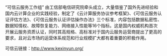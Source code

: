 “可信云服务工作组” 由工信部电信研究院牵头成立，大量借鉴了国外先进经验和国内云计算企业的实践经验，制定了《云计算服务协议参考框架》、《可信云服务认证评估方法》、《可信云服务认证评估操作办法》三个标准，内容包括数据私密性、数据知情权、故障恢复能力、网络接入性能等16个指标。这是国内权威机构首次开展云服务资质认证，同时其高规格、高标准对于国内云服务运营商提出了更高的要求，且对云市场的运营体系规范和行业规模扩大都有着重要的积极作用。

可信云链接：http://www.kexinyun.org/